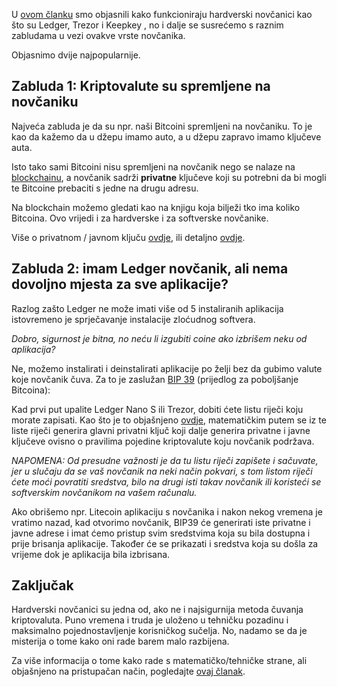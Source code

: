 U [ovom članku][hw wallets] smo objasnili kako funkcioniraju hardverski novčanici  kao što su Ledger, Trezor i Keepkey , no i dalje se susrećemo s raznim zabludama u vezi ovakve vrste novčanika. 

Objasnimo dvije najpopularnije.

##  Zabluda 1: Kriptovalute su spremljene na novčaniku

Najveća zabluda je da su npr. naši Bitcoini spremljeni na novčaniku.
To je kao da kažemo da u džepu imamo auto, a u džepu zapravo imamo ključeve auta.

Isto tako sami Bitcoini nisu spremljeni na novčanik nego se nalaze na [blockchainu][blockchain], a novčanik sadrži **privatne** ključeve koji su potrebni da bi mogli te Bitcoine prebaciti s jedne na drugu adresu.

Na blockchain  možemo gledati kao na knjigu koja bilježi tko ima koliko Bitcoina.
Ovo vrijedi i za hardverske i za softverske novčanike.

Više o privatnom / javnom ključu [ovdje][privkey], ili detaljno [ovdje][blockchain].

## Zabluda 2: imam Ledger novčanik, ali nema dovoljno mjesta za sve aplikacije?

Razlog zašto Ledger ne može imati više od 5 instaliranih aplikacija istovremeno je sprječavanje instalacije zloćudnog softvera.

_Dobro, sigurnost je bitna, no neću li izgubiti coine ako izbrišem neku od aplikacija?_

Ne, možemo instalirati i deinstalirati aplikacije po želji bez da gubimo valute koje novčanik čuva. Za to je zaslužan [BIP 39] (prijedlog za poboljšanje Bitcoina):

Kad prvi put upalite Ledger Nano S ili Trezor, dobiti ćete listu riječi koju morate zapisati. Kao što je to objašnjeno [ovdje][hw wallets], matematičkim putem se iz te liste riječi generira glavni privatni ključ koji dalje generira privatne i javne ključeve ovisno o pravilima pojedine kriptovalute koju novčanik podržava.

*NAPOMENA: Od presudne važnosti je da tu listu riječi zapišete i sačuvate, jer u slučaju da se vaš novčanik na neki način pokvari, s tom listom riječi ćete moći povratiti sredstva, bilo na drugi isti takav novčanik ili koristeći se softverskim novčanikom na vašem računalu.*

Ako obrišemo npr. Litecoin aplikaciju s novčanika i nakon nekog vremena je vratimo nazad, kad otvorimo novčanik, BIP39 će generirati iste privatne i javne adrese i imat ćemo pristup svim sredstvima koja su bila dostupna i prije brisanja aplikacije. Također će se prikazati i sredstva koja su došla za vrijeme dok je aplikacija bila izbrisana.

## Zaključak

Hardverski novčanici su jedna od, ako ne i najsigurnija metoda čuvanja kriptovaluta. Puno vremena i truda je uloženo u tehničku pozadinu i maksimalno pojednostavljenje korisničkog sučelja. No, nadamo se da je misterija o tome kako oni rade barem malo razbijena.

Za više informacija o tome kako rade s matematičko/tehničke strane, ali objašnjeno na pristupačan način, pogledajte [ovaj članak][hw wallets].




[hw wallets]:https://bitfalls.com/hr/2017/09/08/hardware-wallets-like-ledger-nano-s-work/
[blockchain]:https://bitfalls.com/hr/2017/08/20/blockchain-explained-blockchain-works/
[BIP 39]:https://github.com/bitcoin/bips/blob/master/bip-0039.mediawiki
[privkey]: https://bitfalls.com/glossary/#private-key
